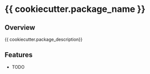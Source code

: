 # {{ cookiecutter.package_name }}

## Overview
{{ cookiecutter.package_description}}

## Features
- TODO

